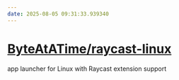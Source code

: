 ```yaml
---
date: 2025-08-05 09:31:33.939340
---
```


# [ByteAtATime/raycast-linux](https://github.com/ByteAtATime/raycast-linux)

app launcher for Linux with Raycast extension support